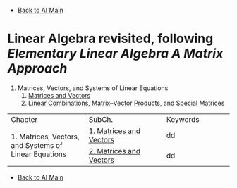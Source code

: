 * [Back to AI Main](../../README.md)

# Linear Algebra revisited, following *Elementary Linear Algebra A Matrix Approach*

<!-- ### Chapters and Topics
|No.|Chapter|Topics|
|:-:|:------|:-----|
| 1 |[Matrices, Vectors, and Systems of Linear Equations](./ch01/note.md)|matrices; vectors; linear equations; sets; linear independence; | -->

1. Matrices, Vectors, and Systems of Linear Equations
   1. [Matrices and Vectors](./ch01/01/note.md)
   2. [Linear Combinations, Matrix–Vector Products, and Special Matrices](./ch01/02/note.md)

<table>
<tr>
   <td width="35%">Chapter</td>
   <td width="35%">SubCh.</td>
   <td width="30%">Keywords</td>
</tr>

<tr>
   <td rowspan="2">1. Matrices, Vectors, and Systems of Linear Equations</td>
   <td><a href="./ch01/01/note.md">1. Matrices and Vectors</a></td>
   <td>dd</td>
</tr>
<tr>
   <td><a href="./ch01/02/note.md">2. Matrices and Vectors</a></td>
   <td>dd</td>
</tr>


</table>



* [Back to AI Main](../../README.md)